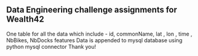 ## Data Engineering challenge assignments for Wealth42

One table for all the data which include - id, commonName, lat , lon , time , NbBikes, NbDocks features 
Data is appended to mysql database using python mysql connector 
Thank you!
